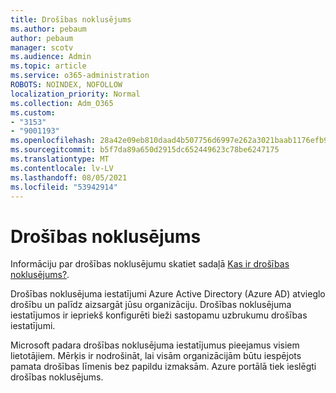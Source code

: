 ```yaml
---
title: Drošības noklusējums
ms.author: pebaum
author: pebaum
manager: scotv
ms.audience: Admin
ms.topic: article
ms.service: o365-administration
ROBOTS: NOINDEX, NOFOLLOW
localization_priority: Normal
ms.collection: Adm_O365
ms.custom:
- "3153"
- "9001193"
ms.openlocfilehash: 28a42e09eb810daad4b507756d6997e262a3021baab1176efb9050d793c0a05e
ms.sourcegitcommit: b5f7da89a650d2915dc652449623c78be6247175
ms.translationtype: MT
ms.contentlocale: lv-LV
ms.lasthandoff: 08/05/2021
ms.locfileid: "53942914"
---
```

# <a name="security-defaults"></a>Drošības noklusējums

Informāciju par drošības noklusējumu skatiet sadaļā [Kas ir drošības noklusējums?](https://docs.microsoft.com/azure/active-directory/conditional-access/concept-conditional-access-security-defaults).

Drošības noklusējuma iestatījumi Azure Active Directory (Azure AD) atvieglo drošību un palīdz aizsargāt jūsu organizāciju. Drošības noklusējuma iestatījumos ir iepriekš konfigurēti bieži sastopamu uzbrukumu drošības iestatījumi.

Microsoft padara drošības noklusējuma iestatījumus pieejamus visiem lietotājiem. Mērķis ir nodrošināt, lai visām organizācijām būtu iespējots pamata drošības līmenis bez papildu izmaksām. Azure portālā tiek ieslēgti drošības noklusējums.
